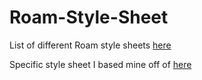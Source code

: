 # Roam-Style-Sheet

List of different Roam style sheets [here](https://github.com/theianjones/roam-research-themes)

Specific style sheet I based mine off of [here](https://github.com/theianjones/roam-research-themes/blob/master/night-owl-ish.css)

